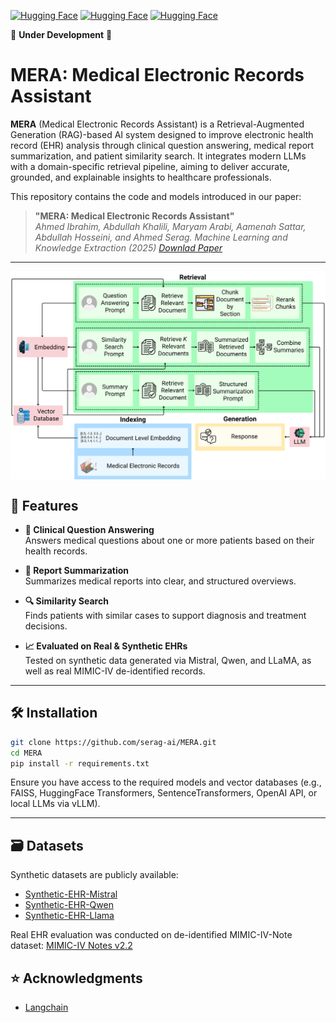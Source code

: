 [![Hugging Face](https://img.shields.io/badge/HuggingFace-Dataset-orange.svg)](https://huggingface.co/datasets/serag-ai/Synthetic-EHR-Mistral)
[![Hugging Face](https://img.shields.io/badge/HuggingFace-Dataset-purple.svg)](https://huggingface.co/datasets/serag-ai/Synthetic-EHR-Qwen)
[![Hugging Face](https://img.shields.io/badge/HuggingFace-Dataset-blue.svg)](https://huggingface.co/serag-ai/datasets/Synthetic-EHR-Llama) 


🚧 **Under Development** 🚧  

# MERA: Medical Electronic Records Assistant

**MERA** (Medical Electronic Records Assistant) is a Retrieval-Augmented Generation (RAG)-based AI system designed to improve electronic health record (EHR) analysis through clinical question answering, medical report summarization, and patient similarity search. It integrates modern LLMs with a domain-specific retrieval pipeline, aiming to deliver accurate, grounded, and explainable insights to healthcare professionals.

This repository contains the code and models introduced in our paper:  
> **"MERA: Medical Electronic Records Assistant"**  
> *Ahmed Ibrahim, Abdullah Khalili, Maryam Arabi, Aamenah Sattar, Abdullah Hosseini, and Ahmed Serag. Machine Learning and Knowledge Extraction (2025)*
> *[Downlad Paper](https://www.mdpi.com/2504-4990/7/3/73)*

---

 <p align="center">
  <img align="center" src="./assets/intro.png" width="800px" alt=" Graphical illustration of the MERA architecture. It comprises three modules: indexing the medical records, retrieve based on the query from the user, and generate response using LLM based on the retrieval document and prompt."/>
 </p>

## 🧠 Features

- **💬 Clinical Question Answering**  
  Answers medical questions about one or more patients based on their health records.

- **📄 Report Summarization**  
  Summarizes medical reports into clear, and structured overviews.

- **🔍 Similarity Search**  
  Finds patients with similar cases to support diagnosis and treatment decisions.

- **📈 Evaluated on Real & Synthetic EHRs**  
  Tested on synthetic data generated via Mistral, Qwen, and LLaMA, as well as real MIMIC-IV de-identified records.

---

## 🛠️ Installation

```bash
git clone https://github.com/serag-ai/MERA.git
cd MERA
pip install -r requirements.txt
```

Ensure you have access to the required models and vector databases (e.g., FAISS, HuggingFace Transformers, SentenceTransformers, OpenAI API, or local LLMs via vLLM).

---

## 🗃️ Datasets

Synthetic datasets are publicly available:

- [Synthetic-EHR-Mistral](https://huggingface.co/datasets/serag-ai/Synthetic-EHR-Mistral)
- [Synthetic-EHR-Qwen](https://huggingface.co/datasets/serag-ai/Synthetic-EHR-Qwen)
- [Synthetic-EHR-Llama](https://huggingface.co/serag-ai/datasets/Synthetic-EHR-Llama)

Real EHR evaluation was conducted on de-identified MIMIC-IV-Note dataset: [MIMIC-IV Notes v2.2](https://physionet.org/content/mimic-iv-note/2.2/)


## ⭐ Acknowledgments

- [Langchain](https://github.com/langchain-ai/langchain)
